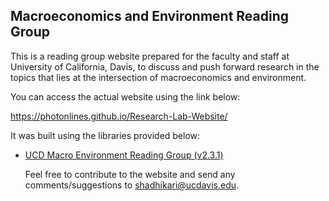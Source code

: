 
## Macroeconomics and Environment Reading Group

This is a reading group website prepared for the faculty and staff at University of California, Davis, to discuss and push forward research in the topics that lies at the intersection of macroeconomics and environment. 

You can access the actual website using the link below:

https://photonlines.github.io/Research-Lab-Website/

It was built using the libraries provided below:

- [UCD Macro Environment Reading Group (v2.3.1)](https://adhikars11.github.io/ucd-macro-env/#)

  Feel free to contribute to the website and send any comments/suggestions to shadhikari@ucdavis.edu. 
